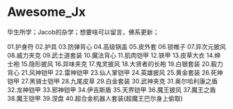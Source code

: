 # Awesome_Jx
毕生所学；Jacob的杂学；想要啥可以留言，佛系更新；

 01.护身符 02.护具 03.防弹背心 04.高级锅盖 05.皮外套 06.锁帷子 07.异次元披风 08.威力夹克 09.武士道套装 10.魔法背心 11.肌肉铠甲 12.铁甲 13.皮草大衣 14.绅士袍 15.隐形披风 16.异味夹克 17.鬼灵披风 18.大贤者的长袍 19.白银套装 20.毅力背心 21.风神铠甲 22.雷神铠甲 23.仙人掌铠甲 24.英雄披风 25.黄金套装 26.死神铠甲 27.黑骑士铠甲 28.九尾皮草 29.白金套装 30.武神夹克 31.奥尔哈利康之盾 32.龙神铠甲 33.邪神铠甲 34.伊吉斯盾 35.天界铠甲 36.魔王披风 37.魔王之盾 38.魔王铠甲 39.涅盘 40.超合金机器人套装(超魔王巴尔身上偷取)